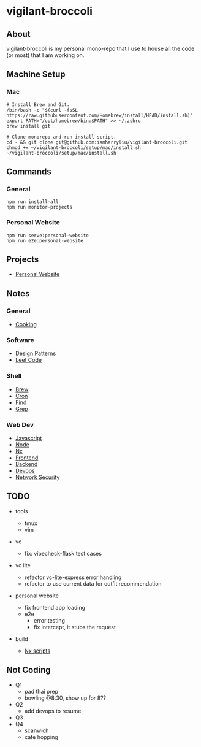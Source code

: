 # vigilant-broccoli

## About

vigilant-broccoli is my personal mono-repo that I use to house all the code (or most) that I am working on.

## Machine Setup

### Mac

```
# Install Brew and Git.
/bin/bash -c "$(curl -fsSL https://raw.githubusercontent.com/Homebrew/install/HEAD/install.sh)"
export PATH="/opt/homebrew/bin:$PATH" >> ~/.zshrc
brew install git
```

```
# Clone monorepo and run install script.
cd ~ && git clone git@github.com:iamharryliu/vigilant-broccoli.git
chmod +x ~/vigilant-broccoli/setup/mac/install.sh
~/vigilant-broccoli/setup/mac/install.sh
```

## Commands

### General

```
npm run install-all
npm run monitor-projects
```

### Personal Website

```
npm run serve:personal-website
npm run e2e:personal-website
```

## Projects

- [Personal Website](projects/personal-website/)

## Notes

### General

- [Cooking](notes/cooking.md)

### Software

- [Design Patterns](notes/design-patterns.md)
- [Leet Code](notes/leet-code.md)

### Shell

- [Brew](notes/os/brew.md)
- [Cron](notes/os/cron.md)
- [Find](notes/os/find.md)
- [Grep](notes/os/grep.md)

### Web Dev

- [Javascript](notes/web-dev/javascript.md)
- [Node](notes/web-dev/node.md)
- [Nx](notes/web-dev/nx.md)
- [Frontend](notes/web-dev/frontend/frontend.md)
- [Backend](notes/web-dev/backend/backend.md)
- [Devops](notes/web-dev/devops/devops.md)
- [Network Security](notes/network-security/network-security.md)

## TODO

- tools
  - tmux
  - vim
- vc
  - fix: vibecheck-flask test cases
- vc lite
  - refactor vc-lite-express error handling
  - refactor to use current data for outfit recommendation
- personal website
  - fix frontend app loading
  - e2e
    - error testing
    - fix intercept, it stubs the request
- build

  - [Nx scripts](https://www.youtube.com/watch?v=PRURABLaS8s)

## Not Coding

- Q1
  - pad thai prep
  - bowling @8:30, show up for 8??
- Q2
  - add devops to resume
- Q3
- Q4
  - scanwich
  - cafe hopping
